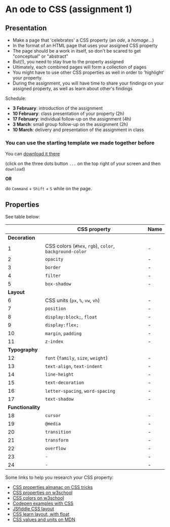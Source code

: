 # An ode to CSS (assignment 1)

## Presentation

- Make a page that 'celebrates' a CSS property (an *ode*, a *homage*...)
- In the format of an HTML page that uses your assigned CSS property
- The page should be a work in itself, so don't be scared to get "conceptual" or "abstract"
- But(!), you need to stay true to the property assigned
- Ultimately, each combined pages will form a collection of pages
- You might have to use other CSS properties as well in order to 'highlight' your property.
- During the assignment, you will have time to share your findings on your assigned property, as well as learn about other's findings

Schedule:

- **3 February**: introduction of the assignment
- **10 February**: class presentation of your property (2h)
- **17 February**: individual follow-up on the assignment (4h)
- **3 March**: small group follow-up on the assignment (2h)
- **10 March**: delivery and presentation of the assignment in class

### You can use the starting template we made together before

You can [download it there](https://github.com/francois-gm/go-kabk-y1b/blob/main/02%20-%20Assignment%201%20(ode%20to%20CSS)/my-project-template.zip)

(click on the three dots button `...` on the top right of your screen and then `download`)

**OR** 

do `Command` + `Shift` + `S` while on the page.

## Properties

See table below:

| | CSS property | Name |
| -------- | --------  | --------------------- |
| **Decoration**  | | |
| 1 | CSS colors (`#hex`, `rgb`), `color`, `background-color` | - |
| 2 | `opacity` | - |
| 3 | `border` | - |
| 4 | `filter` | - |
| 5 | `box-shadow` | - |
| **Layout** | | |
| 6 | CSS units (`px`, `%`, `vw`, `vh`) | - |
| 7 | `position` | - |
| 8 | `display:block;`, `float` | - |
| 9 | `display:flex;` | - |
| 10 | `margin`, `padding` | - |
| 11 | `z-index` | - |
| **Typography** | | |
| 12 | `font` (`family`, `size`, `weight`) | - |
| 13 | `text-align`, `text-indent` | - |
| 14 | `line-height` | - |
| 15 | `text-decoration` | - |
| 16 | `letter-spacing`, `word-spacing` | - |
| 17 | `text-shadow` | - |
| **Functionality** | | |
| 18 | `cursor` | - |
| 19 | `@media` | - |
| 20 | `transition` | - |
| 21 | `transform` | - |
| 22 | `overflow` | - |
| 23 | `-` | - |
| 24 | `-` | - |

Some links to help you research your CSS property:

- [CSS properties almanac on CSS tricks](https://css-tricks.com/almanac/properties/)
- [CSS properties on w3school](https://www.w3schools.com/cssref/index.php)
- [CSS colors on w3school](https://www.w3schools.com/cssref/css_colors_legal.php)
- [Codepen examples with CSS](https://codepen.io/team/css-tricks/pens/popular)
- [JSfiddle CSS layout](https://jsfiddle.net/vintharas/ybt6k2dw/)
- [CSS learn layout, with float](https://learnlayout.com)
- [CSS values and units on MDN](https://developer.mozilla.org/en-US/docs/Learn/CSS/Building_blocks/Values_and_units)
